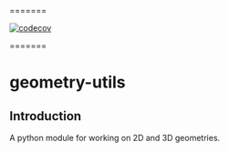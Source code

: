 =======

[![codecov](https://codecov.io/gh/django-advance-utils/geometry-utils/branch/main/graph/badge.svg?token=BF9hnkXKp3)](https://codecov.io/gh/django-advance-utils/geometry_utils)



=======
# geometry-utils
## Introduction
A python module for working on 2D and 3D geometries.

